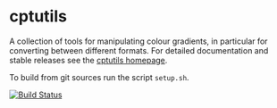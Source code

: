 <!-- This is the README for Github -->

cptutils
========

A collection of tools for manipulating colour gradients, in particular for converting between different formats.  For detailed documentation and stable releases see the [cptutils homepage](http://soliton.vm.bytemark.co.uk/pub/jjg/en/code/cptutils/).

To build from git sources run the script `setup.sh`. 

[![Build Status](https://travis-ci.org/jjgreen/cptutils.png)](https://travis-ci.org/jjgreen/cptutils)